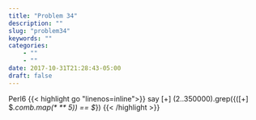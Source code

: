 ```yaml
---
title: "Problem 34"
description: ""
slug: "problem34"
keywords: ""
categories: 
    - ""
    - ""
date: 2017-10-31T21:28:43-05:00
draft: false
---
```

Perl6
{{< highlight go  "linenos=inline">}}
say [+] (2..350000).grep({([+] $_.comb.map(* ** 5)) == $_})
{{< /highlight >}}
